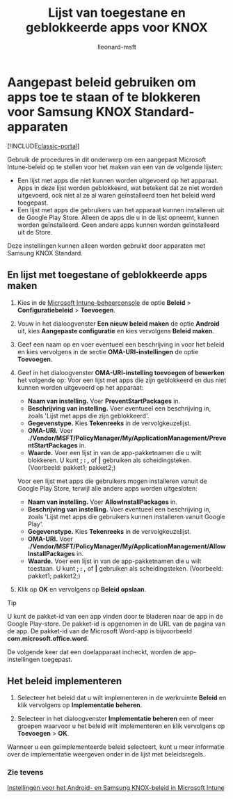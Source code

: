 ﻿---
title: Lijst van toegestane en geblokkeerde apps voor KNOX
description: Aangepast profiel voor het maken van een lijst met toegestane en geblokkeerde apps voor KNOX.
keywords: 
author: lleonard-msft
ms.author: alleonar
manager: angrobe
ms.date: 11/02/2016
ms.topic: article
ms.prod: 
ms.service: microsoft-intune
ms.technology: 
ms.assetid: bbc8e0df-7bf3-494e-8bc4-dac59a98ab41
ROBOTS: NOINDEX,NOFOLLOW
ms.reviewer: chrisbal
ms.suite: ems
ms.custom: intune-classic
ms.openlocfilehash: 32a023db057f864625ba2a56500c0e669770fad2
ms.sourcegitcommit: 1a54bdf22786aea1cf1b497d54024470e1024aeb
ms.translationtype: HT
ms.contentlocale: nl-NL
ms.lasthandoff: 10/10/2017
---
# <a name="use-custom-policies-to-allow-and-block-apps-for-samsung-knox-standard-devices"></a>Aangepast beleid gebruiken om apps toe te staan of te blokkeren voor Samsung KNOX Standard-apparaten

[!INCLUDE[classic-portal](../includes/classic-portal.md)]

Gebruik de procedures in dit onderwerp om een aangepast Microsoft Intune-beleid op te stellen voor het maken van een van de volgende lijsten:

- Een lijst met apps die niet kunnen worden uitgevoerd op het apparaat. Apps in deze lijst worden geblokkeerd, wat betekent dat ze niet worden uitgevoerd, ook niet al ze al waren geïnstalleerd toen het beleid werd toegepast.
- Een lijst met apps die gebruikers van het apparaat kunnen installeren uit de Google Play Store. Alleen de apps die u in de lijst opneemt, kunnen worden geïnstalleerd. Geen andere apps kunnen worden geïnstalleerd uit de Store.

Deze instellingen kunnen alleen worden gebruikt door apparaten met Samsung KNOX Standard.

## <a name="to-create-an-allowed-or-blocked-app-list"></a>En lijst met toegestane of geblokkeerde apps maken

1. Kies in de [Microsoft Intune-beheerconsole](https://manage.microsoft.com/) de optie **Beleid** &gt; **Configuratiebeleid** &gt; **Toevoegen**.
2. Vouw in het dialoogvenster **Een nieuw beleid maken** de optie **Android** uit, kies **Aangepaste configuratie** en kies vervolgens **Beleid maken**.
3. Geef een naam op en voer eventueel een beschrijving in voor het beleid en kies vervolgens in de sectie **OMA-URI-instellingen** de optie **Toevoegen**.
4. Geef in het dialoogvenster **OMA-URI-instelling toevoegen of bewerken** het volgende op: Voor een lijst met apps die zijn geblokkeerd en dus niet kunnen worden uitgevoerd op het apparaat:
    
    - **Naam van instelling.** Voer **PreventStartPackages** in.
    - **Beschrijving van instelling.** Voer eventueel een beschrijving in, zoals 'Lijst met apps die zijn geblokkeerd'.
    -   **Gegevenstype.** Kies **Tekenreeks** in de vervolgkeuzelijst.
    -   **OMA-URI.** Voer **./Vendor/MSFT/PolicyManager/My/ApplicationManagement/PreventStartPackages** in.
    -   **Waarde.** Voer een lijst in van de app-pakketnamen die u wilt blokkeren. U kunt **; : ,** of **|** gebruiken als scheidingsteken. (Voorbeeld: pakket1; pakket2;)

    Voor een lijst met apps die gebruikers mogen installeren vanuit de Google Play Store, terwijl alle andere apps worden uitgesloten:

    - **Naam van instelling.** Voer **AllowInstallPackages** in.
    - **Beschrijving van instelling.** Voer eventueel een beschrijving in, zoals 'Lijst met apps die gebruikers kunnen installeren vanuit Google Play'.
    - **Gegevenstype.** Kies **Tekenreeks** in de vervolgkeuzelijst.
    - **OMA-URI.** Voer **./Vendor/MSFT/PolicyManager/My/ApplicationManagement/AllowInstallPackages** in.
    - **Waarde.** Voer een lijst in van de app-pakketnamen die u wilt toestaan. U kunt **; : ,** of **|** gebruiken als scheidingsteken. (Voorbeeld: pakket1; pakket2;)

4. Klik op **OK** en vervolgens op **Beleid opslaan**. 

>[!TIP]
> U kunt de pakket-id van een app vinden door te bladeren naar de app in de Google Play-store. De pakket-id is opgenomen in de URL van de pagina van de app. De pakket-id van de Microsoft Word-app is bijvoorbeeld **com.microsoft.office.word**.

De volgende keer dat een doelapparaat incheckt, worden de app-instellingen toegepast.


## <a name="deploy-the-policy"></a>Het beleid implementeren

1.  Selecteer het beleid dat u wilt implementeren in de werkruimte **Beleid** en klik vervolgens op **Implementatie beheren**.

2.  Selecteer in het dialoogvenster **Implementatie beheren** een of meer groepen waarvoor u het beleid wilt implementeren en klik vervolgens op **Toevoegen** &gt; **OK**.

 
Wanneer u een geïmplementeerde beleid selecteert, kunt u meer informatie over de implementatie weergeven onder in de lijst met beleidsregels.

### <a name="see-also"></a>Zie tevens
[Instellingen voor het Android- en Samsung KNOX-beleid in Microsoft Intune](android-policy-settings-in-microsoft-intune.md)
